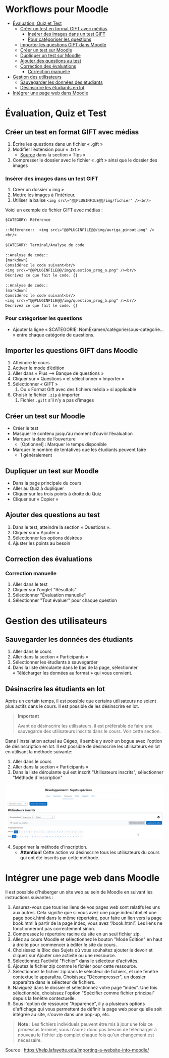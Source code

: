 # Workflows pour Moodle <!-- omit in toc -->

- [Évaluation, Quiz et Test](#évaluation-quiz-et-test)
  - [Créer un test en format GIFT avec médias](#créer-un-test-en-format-gift-avec-médias)
    - [Insérer des images dans un test GIFT](#insérer-des-images-dans-un-test-gift)
    - [Pour catégoriser les questions](#pour-catégoriser-les-questions)
  - [Importer les questions GIFT dans Moodle](#importer-les-questions-gift-dans-moodle)
  - [Créer un test sur Moodle](#créer-un-test-sur-moodle)
  - [Dupliquer un test sur Moodle](#dupliquer-un-test-sur-moodle)
  - [Ajouter des questions au test](#ajouter-des-questions-au-test)
  - [Correction des évaluations](#correction-des-évaluations)
    - [Correction manuelle](#correction-manuelle)
- [Gestion des utilisateurs](#gestion-des-utilisateurs)
  - [Sauvegarder les données des étudiants](#sauvegarder-les-données-des-étudiants)
  - [Désinscrire les étudiants en lot](#désinscrire-les-étudiants-en-lot)
- [Intégrer une page web dans Moodle](#intégrer-une-page-web-dans-moodle)


# Évaluation, Quiz et Test

## Créer un test en format GIFT avec médias
1. Écrire les questions dans un fichier « .gift »
2. Modifier l’extension pour « .txt »
   - [Source](https://docs.moodle.org/401/en/Gift_with_medias_format) dans la section « Tips »
3. Compresser le dossier avec le fichier « .gift » ainsi que le dossier des images

### Insérer des images dans un test GIFT
1. Créer un dossier « img »
2. Mettre les images à l’intérieur.
3. Utiliser la balise `<img src\="@@PLUGINFILE@@/img/fichier" /><br/>`

Voici un exemple de fichier GIFT avec médias :
```gift
$CATEGORY: Référence

::Référence::  <img src\="@@PLUGINFILE@@/img/auriga_pinout.png" /><br/>

$CATEGORY: Terminal/Analyse de code

::Analyse de code::
[markdown]
Considérez le code suivant<br/>
<img src\="@@PLUGINFILE@@/img/question_prog_a.png" /><br/>
Décrivez ce que fait le code. {}

::Analyse de code::
[markdown]
Considérez le code suivant<br/>
<img src\="@@PLUGINFILE@@/img/question_prog_b.png" /><br/>
Décrivez ce que fait le code. {}
```

### Pour catégoriser les questions
- Ajouter la ligne « $CATEGORIE: NomExamen/catégorie/sous-catégorie… » entre chaque catégorie de questions.

## Importer les questions GIFT dans Moodle
1. Atteindre le cours
2. Activer le mode d’édition
3. Aller dans « Plus --> Banque de questions »
4. Cliquer sur « Questions » et sélectionner « Importer »
5. Sélectionner « GIFT »
   1. Ou « Format Gift avec des fichiers média » si applicable
6. Choisir le fichier `.zip` à importer
   1. Fichier `.gift` s’il n’y a pas d’images

## Créer un test sur Moodle
- Créer le test
- Masquer le contenu jusqu’au moment d’ouvrir l’évaluation
- Marquer la date de l’ouverture
  - [Optionnel] : Marquer le temps disponible
- Marquer le nombre de tentatives que les étudiants peuvent faire
  - 1 généralement

## Dupliquer un test sur Moodle
- Dans la page principale du cours
- Aller au Quiz à dupliquer
- Cliquer sur les trois points à droite du Quiz
- Cliquer sur « Copier »

## Ajouter des questions au test
1. Dans le test, atteindre la section « Questions ».
2. Cliquer sur « Ajouter »
3. Sélectionner les options désirées
4. Ajuster les points au besoin

## Correction des évaluations

### Correction manuelle
1. Aller dans le test
2. Cliquer sur l'onglet "Résultats"
3. Sélectionner "Évaluation manuelle"
4. Sélectionner "Tout évaluer" pour chaque question


# Gestion des utilisateurs
## Sauvegarder les données des étudiants
1. Aller dans le cours
2. Aller dans la section « Participants »
3. Sélectionner les étudiants à sauvegarder
4. Dans la liste déroulante dans le bas de la page, sélectionner « Télécharger les données au format » qui vous convient.

## Désinscrire les étudiants en lot
Après un certain temps, il est possible que certains utilisateurs ne soient plus actifs dans le cours. Il est possible de les désinscrire en lot.

> **Important**
> 
> Avant de désinscrire les utilisateurs, il est préférable de faire une sauvegarde des utilisateurs inscrits dans le cours. Voir cette section.

Dans l'installation actuel au Cégep, il semble y avoir un bogue avec l'option de désinscription en lot. Il est possible de désinscrire les utilisateurs en lot en utilisant la méthode suivante:

1. Aller dans le cours
2. Aller dans la section « Participants »
3. Dans la liste déroulante qui est inscrit "Utilisateurs inscrits", sélectionner "Méthode d'inscription"
   
![Alt text](img/moodle_methode_insc.gif)
<br />

4. Supprimer la méthode d'inscription.
   - **Attention!** Cette action va désinscrire tous les utilisateurs du cours qui ont été inscrits par cette méthode.

# Intégrer une page web dans Moodle
Il est possible d'héberger un site web au sein de Moodle en suivant les instructions suivantes :

1. Assurez-vous que tous les liens de vos pages web sont relatifs les uns aux autres. Cela signifie que si vous avez une page index.html et une page book.html dans le même répertoire, pour faire un lien vers la page book.html à partir de la page index, vous avez “/book.html”. Les liens ne fonctionneront pas correctement sinon.
2. Compressez le répertoire racine du site en un seul fichier zip.
3. Allez au cours Moodle et sélectionnez le bouton "Mode Édition" en haut à droite pour commencer à éditer le site du cours.
4. Choisissez le Bloc des Sujets où vous souhaitez ajouter le devoir et cliquez sur Ajouter une activité ou une ressource.
5. Sélectionnez l'activité "Fichier" dans le sélecteur d'activités.
6. Ajoutez le fichier zip comme le fichier pour cette ressource.
7. Sélectionnez le fichier zip dans le sélecteur de fichiers, et une fenêtre contextuelle apparaîtra. Choisissez "Décompresser", un dossier apparaîtra dans le sélecteur de fichiers.
8. Naviguez dans le dossier et sélectionnez votre page “index”. Une fois sélectionnée, choisissez l'option "Spécifier comme fichier principal" depuis la fenêtre contextuelle.
9. Sous l'option de ressource "Apparence", il y a plusieurs options d'affichage qui vous permettent de définir la page web pour qu'elle soit intégrée au site, s'ouvre dans une pop-up, etc.

> **Note :** Les fichiers individuels peuvent être mis à jour une fois ce processus terminé, vous n'aurez donc pas besoin de télécharger à nouveau le fichier zip complet chaque fois qu'un changement est nécessaire.

Source : https://help.lafayette.edu/importing-a-website-into-moodle/

